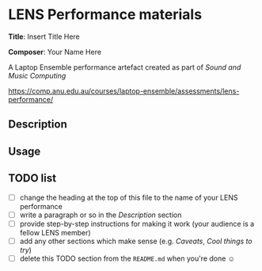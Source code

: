 # LENS Performance materials

**Title**: Insert Title Here

**Composer**: Your Name Here

A Laptop Ensemble performance artefact created as part of _Sound and Music Computing_

<https://comp.anu.edu.au/courses/laptop-ensemble/assessments/lens-performance/>

## Description

## Usage

## TODO list

- [ ] change the heading at the top of this file to the name of your LENS performance
- [ ] write a paragraph or so in the _Description_ section
- [ ] provide step-by-step instructions for making it work (your audience is a fellow LENS member)
- [ ] add any other sections which make sense (e.g. _Caveats_, _Cool things to try_)
- [ ] delete this TODO section from the `README.md` when you're done ☺
